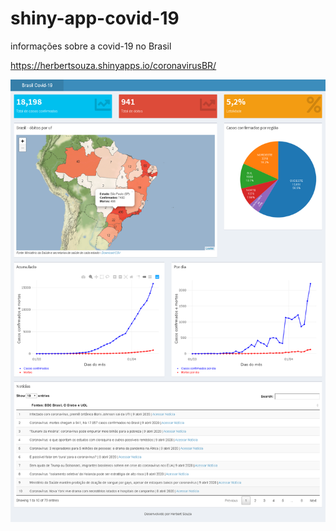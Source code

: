 # shiny-app-covid-19

 informações sobre a covid-19 no Brasil

 https://herbertsouza.shinyapps.io/coronavirusBR/

<img src="https://github.com/herbertizidro/coronavirus_shiny_app/blob/master/Brasil Covid19 10.04.png">



